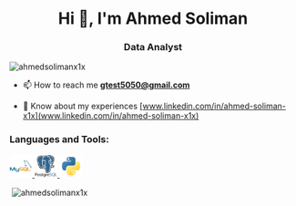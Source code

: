 <h1 align="center">Hi 👋, I'm Ahmed Soliman</h1>
<h3 align="center">Data Analyst</h3>

<p align="left"> <img src="https://komarev.com/ghpvc/?username=ahmedsolimanx1x&label=Profile%20views&color=0e75b6&style=flat" alt="ahmedsolimanx1x" /> </p>

- 📫 How to reach me **gtest5050@gmail.com**

- 📄 Know about my experiences [www.linkedin.com/in/ahmed-soliman-x1x](www.linkedin.com/in/ahmed-soliman-x1x)



<h3 align="left">Languages and Tools:</h3>
<p align="left"> <a href="https://www.mysql.com/" target="_blank" rel="noreferrer"> <img src="https://raw.githubusercontent.com/devicons/devicon/master/icons/mysql/mysql-original-wordmark.svg" alt="mysql" width="40" height="40"/> </a> <a href="https://www.postgresql.org" target="_blank" rel="noreferrer"> <img src="https://raw.githubusercontent.com/devicons/devicon/master/icons/postgresql/postgresql-original-wordmark.svg" alt="postgresql" width="40" height="40"/> </a> <a href="https://www.python.org" target="_blank" rel="noreferrer"> <img src="https://raw.githubusercontent.com/devicons/devicon/master/icons/python/python-original.svg" alt="python" width="40" height="40"/> </a> </p>

<p>&nbsp;<img align="center" src="https://github-readme-stats.vercel.app/api?username=ahmedsolimanx1x&show_icons=true&locale=en" alt="ahmedsolimanx1x" /></p>
